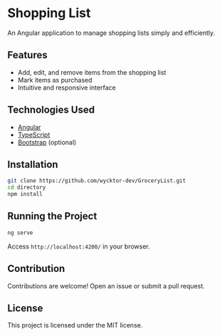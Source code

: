 # Shopping List

An Angular application to manage shopping lists simply and efficiently.

## Features

- Add, edit, and remove items from the shopping list
- Mark items as purchased
- Intuitive and responsive interface

## Technologies Used

- [Angular](https://angular.io/)
- [TypeScript](https://www.typescriptlang.org/)
- [Bootstrap](https://getbootstrap.com/) (optional)

## Installation

```bash
git clone https://github.com/wycktor-dev/GroceryList.git
cd directory
npm install
```

## Running the Project

```bash
ng serve
```
Access `http://localhost:4200/` in your browser.

## Contribution

Contributions are welcome! Open an issue or submit a pull request.

## License

This project is licensed under the MIT license.